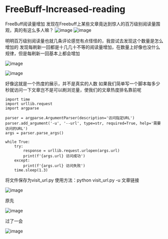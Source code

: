 # FreeBuff-Increased-reading
FreeBuff阅读量增加
发现在Freebuff上某些文章竟达到惊人的百万级别阅读量围观，真的有这么多人嘛？
![image](https://github.com/MY0723/FreeBuff-Increased-reading/assets/74171727/7b124d0b-df39-467b-a224-34d595a7a960)
![image](https://github.com/MY0723/FreeBuff-Increased-reading/assets/74171727/57569481-361e-4cad-877a-13740ff62a42)

明明百万级别阅读量也就几条评论感觉有点怪怪的，我尝试去发现这个数量是怎么增加的
发现每刷新一回都是十几几十不等的阅读量增加，在数量上好像也没什么规律，但是每刷新一回基本上都会增加

![image](https://github.com/MY0723/FreeBuff-Increased-reading/assets/74171727/b2f5f5e6-c5a5-4034-ba27-6f4cdf05b130)

![image](https://github.com/MY0723/FreeBuff-Increased-reading/assets/74171727/6476168e-5894-43eb-88fa-835b78af7aeb)

好像这就是一个热度的展示，并不是真实的人数
如果我们简单写一个脚本每多少秒就访问一下文章岂不是可以刷浏览量，使我们的文章热度排名靠前呢

```
import time
import urllib.request
import argparse

parser = argparse.ArgumentParser(description='访问指定URL')
parser.add_argument('-u', '--url', type=str, required=True, help='需要访问的URL')
args = parser.parse_args()

while True:
    try:
        response = urllib.request.urlopen(args.url)
        print(f'{args.url} 访问成功')
    except:
        print(f'{args.url} 访问失败')
    time.sleep(1.3)
``` 

将文件保存为visit_url.py
使用方法：python visit_url.py -u 文章链接

![image](https://github.com/MY0723/FreeBuff-Increased-reading/assets/74171727/0781233b-c3f3-4cb5-afdd-0fc1bb1e2ed2)

原先

![image](https://github.com/MY0723/FreeBuff-Increased-reading/assets/74171727/a66d6cf1-38b7-4048-ae13-9f335ffdabaf)

过了一会

![image](https://github.com/MY0723/FreeBuff-Increased-reading/assets/74171727/2fe27367-9191-4ba5-bbec-01de868dccce)

